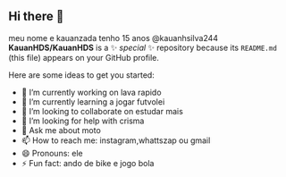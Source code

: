 ## Hi there 👋

meu nome e kauanzada
tenho 15 anos
@kauanhsilva244
**KauanHDS/KauanHDS** is a ✨ _special_ ✨ repository because its `README.md` (this file) appears on your GitHub profile.

Here are some ideas to get you started:

- 🔭 I’m currently working on lava rapido
- 🌱 I’m currently learning a jogar futvolei
- 👯 I’m looking to collaborate on estudar mais
- 🤔 I’m looking for help with crisma
- 💬 Ask me about moto
- 📫 How to reach me: instagram,whattszap ou gmail
- 😄 Pronouns: ele
- ⚡ Fun fact: ando de bike e jogo bola

